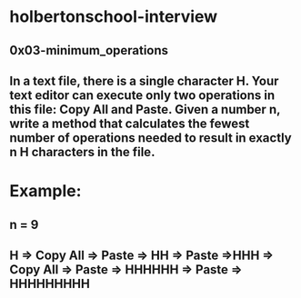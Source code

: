 # holbertonschool-interview


## 0x03-minimum_operations

## In a text file, there is a single character H. Your text editor can execute only two operations in this file: Copy All and Paste. Given a number n, write a method that calculates the fewest number of operations needed to result in exactly n H characters in the file.

# Example:
## n = 9
## H => Copy All => Paste => HH => Paste =>HHH => Copy All => Paste => HHHHHH => Paste => HHHHHHHHH

